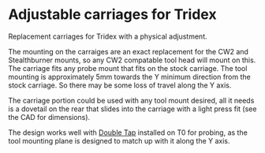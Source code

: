 # Adjustable carriages for Tridex
 Replacement carriages for Tridex with a physical adjustment.

The mounting on the carraiges are an exact replacement for the CW2 and Stealthburner mounts, so any CW2 compatable tool head will mount on this. The carriage fits any probe mount that fits on the stock carriage. The tool mounting is approximately 5mm towards the Y minimum direction from the stock carriage. So there may be some loss of travel along the Y axis.

The carriage portion could be used with any tool mount desired, all it needs is a dovetail on the rear that slides into the carriage with a light press fit (see the CAD for dimensions).

The design works well with [Double Tap](https://github.com/ShadowSteve1/Double-TAP-for-Tridex) installed on T0 for probing, as the tool mounting plane is designed to match up with it along the Y axis.

